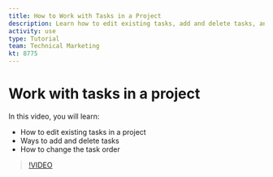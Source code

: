 ```yaml
---
title: How to Work with Tasks in a Project
description: Learn how to edit existing tasks, add and delete tasks, and change the task order on a project in [!DNL Adobe Workfront].
activity: use
type: Tutorial
team: Technical Marketing
kt: 8775
---
```

# Work with tasks in a project

In this video, you will learn:

* How to edit existing tasks in a project
* Ways to add and delete tasks
* How to change the task order

>[!VIDEO](https://video.tv.adobe.com/v/335088/?quality=12)
